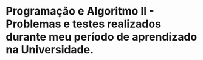 ﻿# Programação e Algoritmo II - Problemas e testes realizados durante meu período de aprendizado na Universidade.
